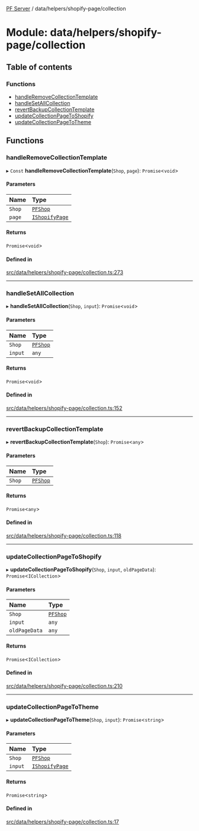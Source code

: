 [PF Server](../README.md) / data/helpers/shopify-page/collection

# Module: data/helpers/shopify-page/collection

## Table of contents

### Functions

- [handleRemoveCollectionTemplate](data_helpers_shopify_page_collection.md#handleremovecollectiontemplate)
- [handleSetAllCollection](data_helpers_shopify_page_collection.md#handlesetallcollection)
- [revertBackupCollectionTemplate](data_helpers_shopify_page_collection.md#revertbackupcollectiontemplate)
- [updateCollectionPageToShopify](data_helpers_shopify_page_collection.md#updatecollectionpagetoshopify)
- [updateCollectionPageToTheme](data_helpers_shopify_page_collection.md#updatecollectionpagetotheme)

## Functions

### handleRemoveCollectionTemplate

▸ `Const` **handleRemoveCollectionTemplate**(`Shop`, `page`): `Promise`<`void`\>

#### Parameters

| Name | Type |
| :------ | :------ |
| `Shop` | [`PFShop`](../classes/data_models_Shop.PFShop.md) |
| `page` | [`IShopifyPage`](../interfaces/data_models_types.IShopifyPage.md) |

#### Returns

`Promise`<`void`\>

#### Defined in

[src/data/helpers/shopify-page/collection.ts:273](https://bitbucket.org/bravebits/pfserver/src/83cf3bb/src/data/helpers/shopify-page/collection.ts#lines-273)

___

### handleSetAllCollection

▸ **handleSetAllCollection**(`Shop`, `input`): `Promise`<`void`\>

#### Parameters

| Name | Type |
| :------ | :------ |
| `Shop` | [`PFShop`](../classes/data_models_Shop.PFShop.md) |
| `input` | `any` |

#### Returns

`Promise`<`void`\>

#### Defined in

[src/data/helpers/shopify-page/collection.ts:152](https://bitbucket.org/bravebits/pfserver/src/83cf3bb/src/data/helpers/shopify-page/collection.ts#lines-152)

___

### revertBackupCollectionTemplate

▸ **revertBackupCollectionTemplate**(`Shop`): `Promise`<`any`\>

#### Parameters

| Name | Type |
| :------ | :------ |
| `Shop` | [`PFShop`](../classes/data_models_Shop.PFShop.md) |

#### Returns

`Promise`<`any`\>

#### Defined in

[src/data/helpers/shopify-page/collection.ts:118](https://bitbucket.org/bravebits/pfserver/src/83cf3bb/src/data/helpers/shopify-page/collection.ts#lines-118)

___

### updateCollectionPageToShopify

▸ **updateCollectionPageToShopify**(`Shop`, `input`, `oldPageData`): `Promise`<`ICollection`\>

#### Parameters

| Name | Type |
| :------ | :------ |
| `Shop` | [`PFShop`](../classes/data_models_Shop.PFShop.md) |
| `input` | `any` |
| `oldPageData` | `any` |

#### Returns

`Promise`<`ICollection`\>

#### Defined in

[src/data/helpers/shopify-page/collection.ts:210](https://bitbucket.org/bravebits/pfserver/src/83cf3bb/src/data/helpers/shopify-page/collection.ts#lines-210)

___

### updateCollectionPageToTheme

▸ **updateCollectionPageToTheme**(`Shop`, `input`): `Promise`<`string`\>

#### Parameters

| Name | Type |
| :------ | :------ |
| `Shop` | [`PFShop`](../classes/data_models_Shop.PFShop.md) |
| `input` | [`IShopifyPage`](../interfaces/data_models_types.IShopifyPage.md) |

#### Returns

`Promise`<`string`\>

#### Defined in

[src/data/helpers/shopify-page/collection.ts:17](https://bitbucket.org/bravebits/pfserver/src/83cf3bb/src/data/helpers/shopify-page/collection.ts#lines-17)
